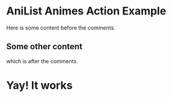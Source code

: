 # AniList Animes Action Example

Here is some content before the comments.

<!-- ANILIST_ANIME:START -->
<!-- ANILIST_ANIME:END -->

<!-- ANILIST_MANGA:START -->
<!-- ANILIST_MANGA:END -->

## Some other content

which is after the comments.

# Yay! It works
